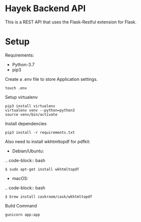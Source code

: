 # Hayek Backend API

This is a REST API that uses the Flask-Restful extension for Flask.

# Setup

Requirements:

- Python-3.7
- pip3

Create a .env file to store Application settings.

```
touch .env
```

Setup virtualenv

```
pip3 install virtualenv
virtualenv venv --python=python3
source venv/bin/activate
```

Install dependencies

```
pip3 install -r requirements.txt
```

Also need to install wkhtmltopdf for pdfkit:

- Debian/Ubuntu:

.. code-block:: bash

    $ sudo apt-get install wkhtmltopdf

- macOS:

.. code-block:: bash

    $ brew install caskroom/cask/wkhtmltopdf

Build Command

```
gunicorn app:app
```
